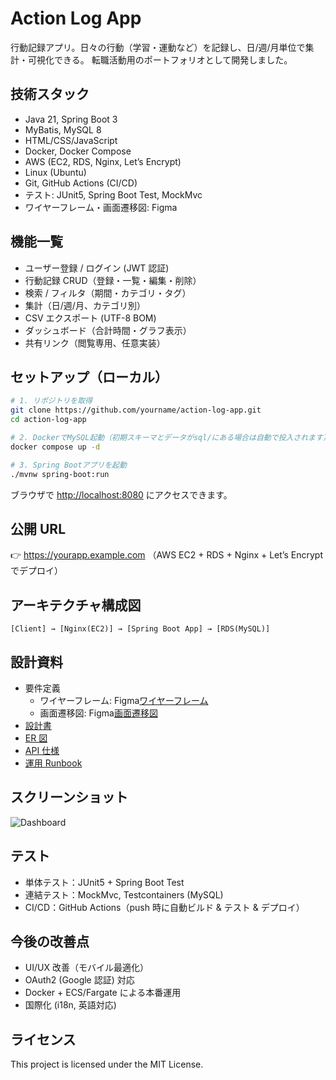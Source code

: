 # Action Log App

行動記録アプリ。日々の行動（学習・運動など）を記録し、日/週/月単位で集計・可視化できる。
転職活動用のポートフォリオとして開発しました。

## 技術スタック

- Java 21, Spring Boot 3
- MyBatis, MySQL 8
- HTML/CSS/JavaScript
- Docker, Docker Compose
- AWS (EC2, RDS, Nginx, Let’s Encrypt)
- Linux (Ubuntu)
- Git, GitHub Actions (CI/CD)
- テスト: JUnit5, Spring Boot Test, MockMvc
- ワイヤーフレーム・画面遷移図: Figma

## 機能一覧

- ユーザー登録 / ログイン (JWT 認証)
- 行動記録 CRUD（登録・一覧・編集・削除）
- 検索 / フィルタ（期間・カテゴリ・タグ）
- 集計（日/週/月、カテゴリ別）
- CSV エクスポート (UTF-8 BOM)
- ダッシュボード（合計時間・グラフ表示）
- 共有リンク（閲覧専用、任意実装）

## セットアップ（ローカル）

```bash
# 1. リポジトリを取得
git clone https://github.com/yourname/action-log-app.git
cd action-log-app

# 2. DockerでMySQL起動（初期スキーマとデータがsql/にある場合は自動で投入されます）
docker compose up -d

# 3. Spring Bootアプリを起動
./mvnw spring-boot:run
```

ブラウザで [http://localhost:8080](http://localhost:8080) にアクセスできます。

## 公開 URL

👉 https://yourapp.example.com
（AWS EC2 + RDS + Nginx + Let’s Encrypt でデプロイ）

## アーキテクチャ構成図

```
[Client] → [Nginx(EC2)] → [Spring Boot App] → [RDS(MySQL)]
```

## 設計資料

- 要件定義
  - ワイヤーフレーム: Figma[ワイヤーフレーム](docs/ワイヤーフレーム.pdf)
  - 画面遷移図: Figma[画面遷移図](docs/画面遷移図.pdf)
- [設計書](docs/design/design.md)
- [ER 図](docs/ER図.pdf)
- [API 仕様](docs/api-spec.md)
- [運用 Runbook](docs/runbook.md)

## スクリーンショット

![Dashboard](docs/ER図.png)

## テスト

- 単体テスト：JUnit5 + Spring Boot Test
- 連結テスト：MockMvc, Testcontainers (MySQL)
- CI/CD：GitHub Actions（push 時に自動ビルド & テスト & デプロイ）

## 今後の改善点

- UI/UX 改善（モバイル最適化）
- OAuth2 (Google 認証) 対応
- Docker + ECS/Fargate による本番運用
- 国際化 (i18n, 英語対応)

## ライセンス

This project is licensed under the MIT License.
